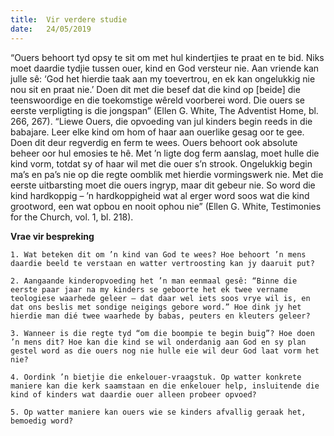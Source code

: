 ```yaml
---
title:  Vir verdere studie
date:   24/05/2019
---
```


“Ouers behoort tyd opsy te sit om met hul kindertjies te praat en te bid. Niks moet daardie tydjie tussen ouer, kind en God versteur nie. Aan vriende kan julle sê: ‘God het hierdie taak aan my toevertrou, en ek kan ongelukkig nie nou sit en praat nie.’ Doen dit met die besef dat die kind op [beide] die teenswoordige en die toekomstige wêreld voorberei word. Die ouers se eerste verpligting is die jongspan” (Ellen G. White, The Adventist Home, bl. 266, 267). “Liewe Ouers, die opvoeding van jul kinders begin reeds in die babajare. Leer elke kind om hom of haar aan ouerlike gesag oor te gee. Doen dit deur regverdig en ferm te wees. Ouers behoort ook absolute beheer oor hul emosies te hê. Met ’n ligte dog ferm aanslag, moet hulle die kind vorm, totdat sy of haar wil met die ouer s’n strook. Ongelukkig begin ma’s en pa’s nie op die regte oomblik met hierdie vormingswerk nie. Met die eerste uitbarsting moet die ouers ingryp, maar dit gebeur nie. So word die kind hardkoppig – ’n hardkoppigheid wat al erger word soos wat die kind grootword, een wat opbou en nooit ophou nie” (Ellen G. White, Testimonies for the Church, vol. 1, bl. 218). 

**Vrae vir bespreking** 

`1. Wat beteken dit om ’n kind van God te wees? Hoe behoort ’n mens daardie beeld te verstaan en watter vertroosting kan jy daaruit put?`

`2. Aangaande kinderopvoeding het ’n man eenmaal gesê: “Binne die eerste paar jaar na my kinders se geboorte het ek twee vername teologiese waarhede geleer – dat daar wel iets soos vrye wil is, en dat ons beslis met sondige neigings gebore word.” Hoe dink jy het hierdie man dié twee waarhede by babas, peuters en kleuters geleer?` 

`3. Wanneer is die regte tyd “om die boompie te begin buig”? Hoe doen ’n mens dit? Hoe kan die kind se wil onderdanig aan God en sy plan gestel word as die ouers nog nie hulle eie wil deur God laat vorm het nie?` 

`4. Oordink ’n bietjie die enkelouer-vraagstuk. Op watter konkrete maniere kan die kerk saamstaan en die enkelouer help, insluitende die kind of kinders wat daardie ouer alleen probeer opvoed?` 

`5. Op watter maniere kan ouers wie se kinders afvallig geraak het, bemoedig word?`